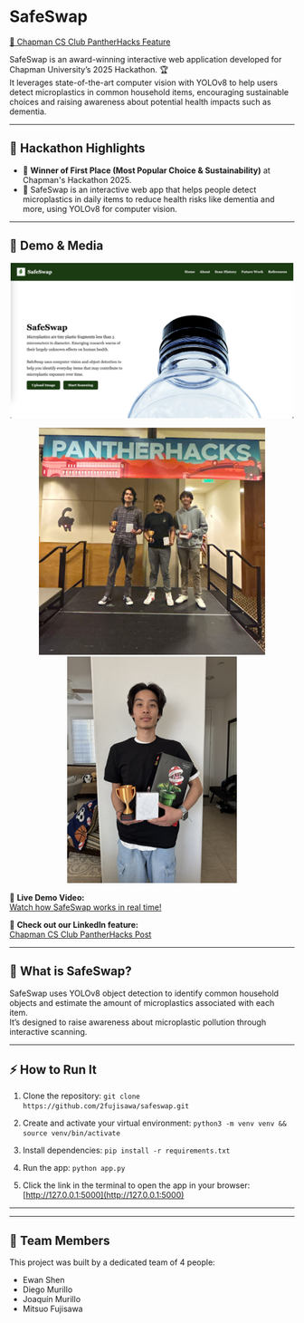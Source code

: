# SafeSwap

[📣 Chapman CS Club PantherHacks Feature](https://www.linkedin.com/posts/chapman-computer-science-club_pantherhacks-pantherhacks2025-hackathon-ugcPost-7322712880305295361-AoyD?utm_source=share&utm_medium=member_desktop&rcm=ACoAAERIrrMBhpriHi6tBcmDMns7PLOnGhRIStE)

SafeSwap is an award-winning interactive web application developed for Chapman University’s 2025 Hackathon. 🏆  
It leverages state-of-the-art computer vision with YOLOv8 to help users detect microplastics in common household items, encouraging sustainable choices and raising awareness about potential health impacts such as dementia.

---

## 🥇 Hackathon Highlights

- 🎉 **Winner of First Place (Most Popular Choice & Sustainability)** at Chapman's Hackathon 2025.
- 🏅 SafeSwap is an interactive web app that helps people detect microplastics in daily items to reduce health risks like dementia and more, using YOLOv8 for computer vision.

---

## 📸 Demo & Media


<p align="center">
  <img src="images/homepage.jpeg" alt="Home Page" width="500"/>
</p>

<p align="center">
 <img src="images/winner234.jpeg" alt="Winning Photo 2" width="400"/>
  <img src="images/winner1.JPG" alt="Winning Photo 1" width="300"/>
  
</p>

🎥 **Live Demo Video:**  
[Watch how SafeSwap works in real time!](https://youtu.be/fTq29E8R6cs)

🔗 **Check out our LinkedIn feature:**  
[Chapman CS Club PantherHacks Post](https://www.linkedin.com/posts/chapman-computer-science-club_pantherhacks-pantherhacks2025-hackathon-ugcPost-7322712880305295361-AoyD?utm_source=share&utm_medium=member_desktop&rcm=ACoAAERIrrMBhpriHi6tBcmDMns7PLOnGhRIStE)

---

## 🚀 What is SafeSwap?

SafeSwap uses YOLOv8 object detection to identify common household objects and estimate the amount of microplastics associated with each item.  
It’s designed to raise awareness about microplastic pollution through interactive scanning.

---

## ⚡️ How to Run It

1. Clone the repository:
   `git clone https://github.com/2fujisawa/safeswap.git`

2. Create and activate your virtual environment:
   `python3 -m venv venv && source venv/bin/activate`

3. Install dependencies:
   `pip install -r requirements.txt`

4. Run the app:
   `python app.py`

5. Click the link in the terminal to open the app in your browser: [http://127.0.0.1:5000](http://127.0.0.1:5000)

---


---

## 👥 Team Members

This project was built by a dedicated team of 4 people:
- Ewan Shen
- Diego Murillo
- Joaquín Murillo
- Mitsuo Fujisawa
